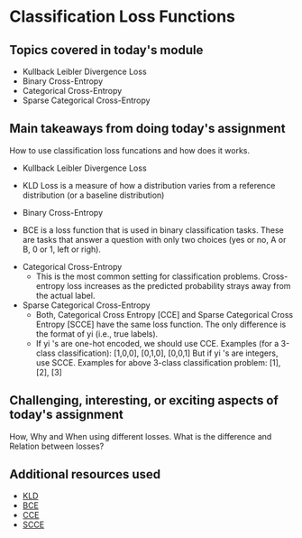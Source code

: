 # Classification Loss Functions

## Topics covered in today's module
* Kullback Leibler Divergence Loss
* Binary Cross-Entropy
* Categorical Cross-Entropy
* Sparse Categorical Cross-Entropy

## Main takeaways from doing today's assignment
How to use classification loss funcations and how does it works.
* Kullback Leibler Divergence Loss
 - KLD Loss is a measure of how a distribution varies from a reference distribution (or a baseline distribution)
* Binary Cross-Entropy
 - BCE is a loss function that is used in binary classification tasks. These are tasks that answer a question with only two choices (yes or no, A or B, 0 or 1, left or righ).
* Categorical Cross-Entropy
  - This is the most common setting for classification problems. Cross-entropy loss increases as the predicted probability strays away from the actual label.
* Sparse Categorical Cross-Entropy
  - Both, Categorical Cross Entropy [CCE] and Sparse Categorical Cross Entropy [SCCE] have the same loss function. The only difference is the format of  yi  (i.e., true labels).
  - If  yi 's are one-hot encoded, we should use CCE. Examples (for a 3-class classification): [1,0,0], [0,1,0], [0,0,1] But if  yi 's are integers, use SCCE. Examples for above 3-class classification problem: [1], [2], [3]

## Challenging, interesting, or exciting aspects of today's assignment
How, Why and When using different losses. What is the difference and Relation between losses?

## Additional resources used 
- [KLD](https://medium.com/@rahulrajdob23/kullback-leibler-divergence-an-intuitive-explanation-ea9fc0e2e20)
- [BCE](https://medium.com/analytics-vidhya/simple-neural-network-with-bceloss-for-binary-classification-for-a-custom-dataset-8d5c69ffffee)
- [CCE](https://medium.com/@neuralthreads/categorical-cross-entropy-loss-the-most-important-loss-function-d3792151d05b)
- [SCCE](https://fmorenovr.medium.com/sparse-categorical-cross-entropy-vs-categorical-cross-entropy-ea01d0392d28)
